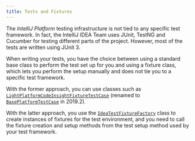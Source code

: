 ```yaml
---
title: Tests and Fixtures
---
```

<!-- Copyright 2000-2020 JetBrains s.r.o. and other contributors. Use of this source code is governed by the Apache 2.0 license that can be found in the LICENSE file. -->

The *IntelliJ Platform* testing infrastructure is not tied to any specific test framework.
In fact, the IntelliJ IDEA Team uses JUnit, TestNG and Cucumber for testing different parts of the project.
However, most of the tests are written using JUnit 3.

When writing your tests, you have the choice between using a standard base class to perform the test set up for you and using a fixture class, which lets you perform the setup manually and does not tie you to a specific test framework.

With the former approach, you can use classes such as [`LightPlatformCodeInsightFixtureTestCase`](upsource:///platform/testFramework/src/com/intellij/testFramework/fixtures/LightPlatformCodeInsightFixtureTestCase.java) (renamed to [`BasePlatformTestCase`](upsource:///platform/testFramework/src/com/intellij/testFramework/fixtures/BasePlatformTestCase.java) in 2019.2).

With the latter approach, you use the [`IdeaTestFixtureFactory`](upsource:///platform/testFramework/src/com/intellij/testFramework/fixtures/IdeaTestFixtureFactory.java) class to create instances of fixtures for the test environment, and you need to call the fixture creation and setup methods from the test setup method used by your test framework.
